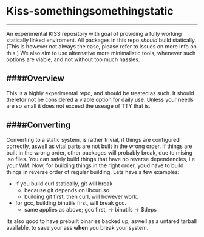 # Kiss-somethingsomethingstatic
---

An experimental KISS repository with goal of providing a fully working
statically linked enviroment.
All packages in this repo *should* build statically. (This is however not always
the case, please refer to issues on more info on this.)
We also aim to use alternative more minimalistic tools, whenever such options
are viable, and not without too much hassles.


####Overview
---

This is a highly experimental repo, and should be treated as such. It should
therefor not be considered a viable option for daily use. 
Unless your needs are so small it does not exceed the useage of TTY that is.


####Converting
---

Converting to a static system, is rather trivial, if things are configured
correctly, aswell as vital parts are not built in the wrong order.
If things are built in the wrong order, other packages will probably break,
due to mising .so files.
You can safely build things that have no reverse dependencies, i.e your WM.
Now, for building things in the right order, youd have to build things in
reverse order of regular building. 
Lets have a few examples:
  
  - If you build curl statically, git will break
    - because git depends on libcurl.so
    - building git first, then curl, will however work.
  - for gcc, building binutils first, will break gcc.
    - same applies as above; gcc first, -> binutils -> $deps

Its also good to have prebuilt binaries backed up, aswell as a untared tarball
available, to save your ass **when** you break your system.
